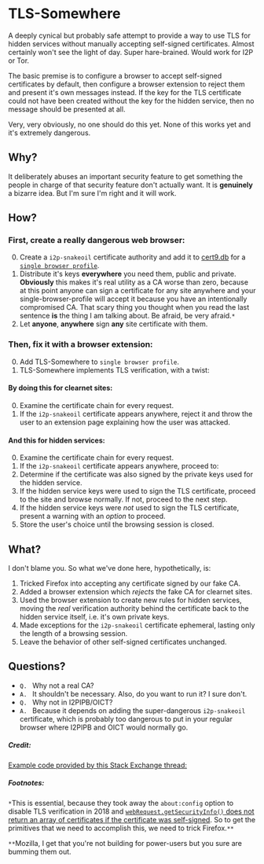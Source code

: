 # TLS-Somewhere
A deeply cynical but probably safe attempt to provide a way to use TLS for hidden services without manually accepting self-signed certificates.
Almost certainly won't see the light of day.
Super hare-brained.
Would work for I2P or Tor.

The basic premise is to configure a browser to accept self-signed certificates by default, then configure a browser extension to reject them and present it's own messages instead.
If the key for the TLS certificate could not have been created without the key for the hidden service, then no message should be presented at all.

Very, very obviously, no one should do this yet.
None of this works yet and it's extremely dangerous.

## Why?

It deliberately abuses an important security feature to get something the people in charge of that security feature don't actually want.
It is **genuinely** a bizarre idea.
But I'm sure I'm right and it will work.

## How?

### First, create a **really** dangerous web browser:

0. Create a `i2p-snakeoil` certificate authority and add it to [cert9.db](https://manpages.debian.org/testing/libnss3-tools/certutil.1.en.html) for a [`single browser profile`](https://github.com/eyedeekay/i2p.plugins.firefox).
1. Distribute it's keys **everywhere** you need them, public and private. **Obviously** this makes it's real utility as a CA worse than zero, because at this point anyone can sign a certificate for any site anywhere and your single-browser-profile will accept it because you have an intentionally compromised CA. That scary thing you thought when you read the last sentence **is** the thing I am talking about. Be afraid, be very afraid.`*`
2. Let **anyone**, **anywhere** sign **any** site certificate with them.

### Then, fix it with a browser extension:

0. Add TLS-Somewhere to `single browser profile`.
1. TLS-Somewhere implements TLS verification, with a twist:

#### By doing this for clearnet sites:

0. Examine the certificate chain for every request.
1. If the `i2p-snakeoil` certificate appears anywhere, reject it and throw the user to an extension page explaining how the user was attacked.

#### And this for hidden services:

0. Examine the certificate chain for every request.
1. If the `i2p-snakeoil` certificate appears anywhere, proceed to:
2. Determine if the certificate was also signed by the private keys used for the hidden service.
3. If the hidden service keys were used to sign the TLS certificate, proceed to the site and browse normally. If not, proceed to the next step.
4. If the hidden service keys were *not* used to sign the TLS certificate, present a warning with an *option* to proceed.
5. Store the user's choice until the browsing session is closed.

## What?

I don't blame you. So what we've done here, hypothetically, is:

1. Tricked Firefox into accepting any certificate signed by our fake CA.
2. Added a browser extension which *rejects* the fake CA for clearnet sites.
3. Used the browser extension to create new rules for hidden services, moving the *real* verification authority behind the certificate back to the hidden service itself, i.e. it's own private keys.
4. Made exceptions for the `i2p-snakeoil` certificate ephemeral, lasting only the length of a browsing session.
5. Leave the behavior of other self-signed certificates unchanged.

## Questions?

- `Q. ` Why not a real CA?
- `A. ` It shouldn't be necessary. Also, do you want to run it? I sure don't.
- `Q. ` Why not in I2PIPB/OICT?
- `A. ` Because it depends on adding the super-dangerous `i2p-snakeoil` certificate, which is probably too dangerous to put in your regular browser where I2PIPB and OICT would normally go.

##### Credit:

[Example code provided by this Stack Exchange thread:](https://stackoverflow.com/questions/2402121/within-a-web-browser-is-it-possible-for-javascript-to-obtain-information-about)

##### Footnotes:

`*`This is essential, because they took away the `about:config` option to disable TLS verification in 2018
and [`webRequest.getSecurityInfo()` does not return an array of certificates if the certificate was self-signed](https://developer.mozilla.org/en-US/docs/Mozilla/Add-ons/WebExtensions/API/webRequest/SecurityInfo).
So to get the primitives that we need to accomplish this, we need to trick Firefox.`**`

`**`Mozilla, I get that you're not building for power-users but you sure are bumming them out.
